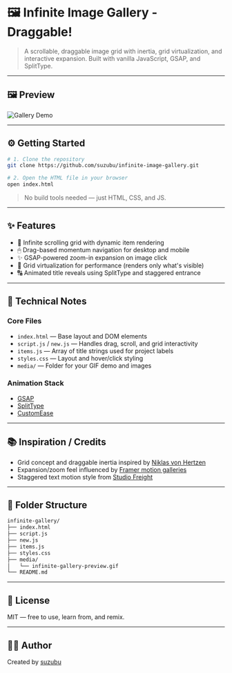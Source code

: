 # 🖼️ Infinite Image Gallery - Draggable!

> A scrollable, draggable image grid with inertia, grid virtualization, and interactive expansion. Built with vanilla JavaScript, GSAP, and SplitType.

---

## 🖼 Preview

![Gallery Demo](media/infinite-gallery-preview.gif)

---

## ⚙️ Getting Started

```bash
# 1. Clone the repository
git clone https://github.com/suzubu/infinite-image-gallery.git

# 2. Open the HTML file in your browser
open index.html
```

> No build tools needed — just HTML, CSS, and JS.

---

## ✨ Features

- 🧭 Infinite scrolling grid with dynamic item rendering
- 🖱 Drag-based momentum navigation for desktop and mobile
- ✨ GSAP-powered zoom-in expansion on image click
- 🧠 Grid virtualization for performance (renders only what's visible)
- 🔠 Animated title reveals using SplitType and staggered entrance

---

## 🧠 Technical Notes

### Core Files
- `index.html` — Base layout and DOM elements
- `script.js` / `new.js` — Handles drag, scroll, and grid interactivity
- `items.js` — Array of title strings used for project labels
- `styles.css` — Layout and hover/click styling
- `media/` — Folder for your GIF demo and images

### Animation Stack
- [GSAP](https://greensock.com/gsap/)
- [SplitType](https://www.npmjs.com/package/split-type)
- [CustomEase](https://greensock.com/docs/v3/Eases/CustomEase)

---

## 📚 Inspiration / Credits

- Grid concept and draggable inertia inspired by [Niklas von Hertzen](https://github.com/niklasvh/infinite-canvas)
- Expansion/zoom feel influenced by [Framer motion galleries](https://www.framer.com/motion/)
- Staggered text motion style from [Studio Freight](https://studiofreight.com/)

---

## 📂 Folder Structure

```bash
infinite-gallery/
├── index.html
├── script.js
├── new.js
├── items.js
├── styles.css
├── media/
│   └── infinite-gallery-preview.gif
└── README.md
```

---

## 📜 License

MIT — free to use, learn from, and remix.

---

## 🙋‍♀️ Author

Created by [suzubu](https://github.com/suzubu)
